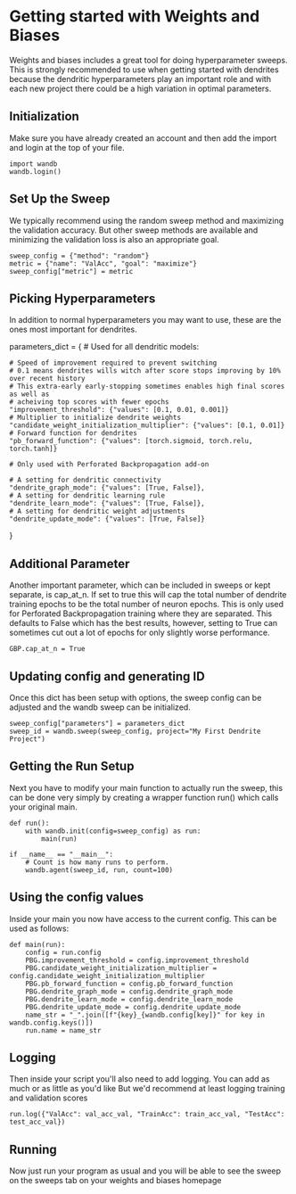 # Getting started with Weights and Biases

Weights and biases includes a great tool for doing hyperparameter sweeps.  This is strongly recommended to use when getting started with dendrites because the dendritic hyperparameters play an important role and with each new project there could be a high variation in optimal parameters.

## Initialization
Make sure you have already created an account and then add the import and login at the top of your file.

    import wandb
    wandb.login()

## Set Up the Sweep
We typically recommend using the random sweep method and maximizing the validation accuracy.  But other sweep methods are available and minimizing the validation loss is also an appropriate goal.

    sweep_config = {"method": "random"}
    metric = {"name": "ValAcc", "goal": "maximize"}
    sweep_config["metric"] = metric

## Picking Hyperparameters
In addition to normal hyperparameters you may want to use, these are the ones most important for dendrites.

parameters_dict = {
    # Used for all dendritic models:

    # Speed of improvement required to prevent switching
    # 0.1 means dendrites wills witch after score stops improving by 10% over recent history
    # This extra-early early-stopping sometimes enables high final scores as well as
    # acheiving top scores with fewer epochs
    "improvement_threshold": {"values": [0.1, 0.01, 0.001]}
    # Multiplier to initialize dendrite weights
    "candidate_weight_initialization_multiplier": {"values": [0.1, 0.01]}
    # Forward function for dendrites
    "pb_forward_function": {"values": [torch.sigmoid, torch.relu, torch.tanh]}

    # Only used with Perforated Backpropagation add-on

    # A setting for dendritic connectivity
    "dendrite_graph_mode": {"values": [True, False]},
    # A setting for dendritic learning rule
    "dendrite_learn_mode": {"values": [True, False]},
    # A setting for dendritic weight adjustments
    "dendrite_update_mode": {"values": [True, False]}
}

## Additional Parameter 
Another important parameter, which can be included in sweeps or kept separate, is cap_at_n.
If set to true this will cap the total number of dendrite training epochs to be the total number
of neuron epochs.  This is only used for Perforated Backpropagation training where they are separated.
This defaults to False which has the best results, however, setting to True can sometimes cut 
out a lot of epochs for only slightly worse performance.

    GBP.cap_at_n = True

## Updating config and generating ID
Once this dict has been setup with options, the sweep config can be adjusted and the wandb sweep can be initialized.

    sweep_config["parameters"] = parameters_dict
    sweep_id = wandb.sweep(sweep_config, project="My First Dendrite Project")

## Getting the Run Setup
Next you have to modify your main function to actually run the sweep, this can be done very simply
by creating a wrapper function run() which calls your original main.

    def run():
        with wandb.init(config=sweep_config) as run:
            main(run)

    if __name__ == "__main__":
        # Count is how many runs to perform.
        wandb.agent(sweep_id, run, count=100)

## Using the config values
Inside your main you now have access to the current config.  This can be used as follows:

    def main(run):
        config = run.config
        PBG.improvement_threshold = config.improvement_threshold
        PBG.candidate_weight_initialization_multiplier = config.candidate_weight_initialization_multiplier
        PBG.pb_forward_function = config.pb_forward_function
        PBG.dendrite_graph_mode = config.dendrite_graph_mode
        PBG.dendrite_learn_mode = config.dendrite_learn_mode
        PBG.dendrite_update_mode = config.dendrite_update_mode
        name_str = "_".join([f"{key}_{wandb.config[key]}" for key in wandb.config.keys()])
        run.name = name_str

## Logging
Then inside your script you'll also need to add logging.  You can add as much or as little as you'd like
But we'd recommend at least logging training and validation scores

    run.log({"ValAcc": val_acc_val, "TrainAcc": train_acc_val, "TestAcc": test_acc_val})
        

## Running
Now just run your program as usual and you will be able to see the sweep on the sweeps tab on your weights and biases homepage